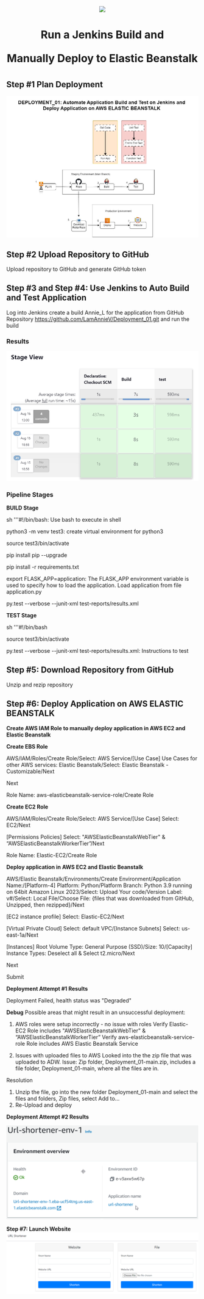 <p align="center">
<img src="https://github.com/kura-labs-org/kuralabs_deployment_1/blob/main/Kuralogo.png">
</p>


<h1 align="center">Run a Jenkins Build and </p> Manually Deploy to Elastic Beanstalk<h1> 


## Step #1 Plan Deployment

![Plan](Deployment_01_Pipeline.jpg)


## Step #2 Upload Repository to GitHub

Upload repository to GitHub and generate GitHub token

## Step #3 and Step #4:  Use Jenkins to Auto Build and Test Application

Log into Jenkins create a build Annie_L for the application from GitHub Repository https://github.com/LamAnnieV/Deployment_01.git and run the build

### Results

![Build](D01_Jenkins_Results.jpg)

### Pipeline Stages


**BUILD Stage**

sh '''#!/bin/bash:  Use bash to execute in shell

python3 -m venv test3:  create virtual environment for python3

source test3/bin/activate

pip install pip --upgrade

pip install -r requirements.txt

export FLASK_APP=application:  The FLASK_APP environment variable is used to specify how to load the application.  Load application from file application.py

py.test --verbose --junit-xml test-reports/results.xml

**TEST Stage**

sh '''#!/bin/bash

source test3/bin/activate

py.test --verbose --junit-xml test-reports/results.xml:  Instructions to test 

## Step #5:  Download Repository from GitHub

Unzip and rezip repository

## Step #6:  Deploy Application on AWS ELASTIC BEANSTALK

**Create AWS IAM Role to manually deploy application in AWS EC2 and Elastic Beanstalk**

**Create EBS Role**

AWS/IAM/Roles/Create Role/Select:  AWS Service/[Use Case] Use Cases for other AWS services:  Elastic Beanstalk/Select:  Elastic Beanstalk - Customizable/Next

Next

Role Name:  aws-elasticbeanstalk-service-role/Create Role

**Create EC2 Role**

AWS/IAM/Roles/Create Role/Select:  AWS Service/[Use Case] Select:  EC2/Next

[Permissions Policies] Select:   "AWSElasticBeanstalkWebTier" & “AWSElasticBeanstalkWorkerTier”/Next

Role Name:  Elastic-EC2/Create Role

**Deploy application in AWS EC2 and Elastic Beanstalk**

AWS/Elastic Beanstalk/Environments/Create Environment/Application Name:/[Platform-4] Platform:  Python/Platform Branch:  Python 3.9 running on 64bit Amazon Linux 2023/Select:  Upload Your code/Version Label:  v#/Select: Local File/Choose File:  {files that was downloaded from GitHub, Unzipped, then rezipped}/Next

[EC2 instance profile] Select:  Elastic-EC2/Next

[Virtual Private Cloud] Select:  default VPC/[Instance Subnets] Select:  us-east-1a/Next

[Instances] Root Volume Type:  General Purpose (SSD)/Size:  10/[Capacity] Instance Types:  Deselect all & Select t2.micro/Next

Next

Submit

**Deployment Attempt #1 Results**

Deployment Failed, health status was "Degraded"

**Debug**
Possible areas that might result in an unsuccessful deployment:
1.  AWS roles were setup incorrectly - no issue with roles
    Verify Elastic-EC2 Role includes "AWSElasticBeanstalkWebTier" & “AWSElasticBeanstalkWorkerTier” 
    Verify aws-elasticbeanstalk-service-role Role includes AWS Elastic Beanstalk Service

2.  Issues with uploaded files to AWS
   Looked into the the zip file that was uploaded to ADW.  Issue:  Zip folder, Deployment_01-main.zip, includes a file folder, Deployment_01-main, where all the files are in.

Resolution
1.  Unzip the file, go into the new folder Deployment_01-main and select the files and folders, Zip files, select Add to...
2.  Re-Upload and deploy
   
**Deployment Attempt #2 Results**

![AWS_Result](Deploy_01_AWS_Result.jpg)



**Step #7:  Launch Website**
![Website](D01_Webstie_Results.jpg)


